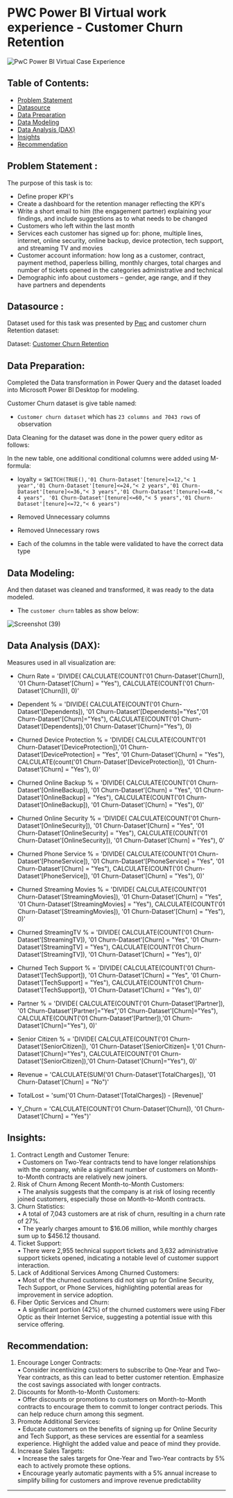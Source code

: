 # PWC Power BI Virtual work experience - Customer Churn Retention

![PwC Power BI Virtual Case Experience](https://user-images.githubusercontent.com/118357991/227788348-b988c4df-7923-46d6-8af7-102b8042f721.png)

## Table of Contents:

- [Problem Statement](https://github.com/DarvinciVincent/Customer_Churn_Retension_dashboard/edit/main/README.md#problem-statement-)
- [Datasource](https://github.com/DarvinciVincent/Customer_Churn_Retension_dashboard/edit/main/README.md#datasource-)
- [Data Preparation](https://github.com/DarvinciVincent/Customer_Churn_Retension_dashboard/edit/main/README.md#data-preparation)
- [Data Modeling](https://github.com/DarvinciVincent/Customer_Churn_Retension_dashboard/edit/main/README.md#data-modeling)
- [Data Analysis (DAX)](https://github.com/DarvinciVincent/Customer_Churn_Retension_dashboard/edit/main/README.md#data-analysis-dax)
- [Insights](https://github.com/DarvinciVincent/Customer_Churn_Retension_dashboard/edit/main/README.md#insights)
- [Recommendation](https://github.com/DarvinciVincent/Customer_Churn_Retension_dashboard/edit/main/README.md#recommendation)

## Problem Statement :

The purpose of this task is to:

- Define proper KPI's
- Create a dashboard for the retention manager reflecting the KPI's
- Write a short email to him (the engagement partner) explaining your findings, and include suggestions as to what needs to be changed
- Customers who left within the last month
- Services each customer has signed up for: phone, multiple lines, internet, online security, online backup, device protection, tech support, and streaming TV and movies
- Customer account information: how long as a customer, contract, payment method, paperless billing, monthly charges, total charges and number of tickets opened in the categories administrative and technical
- Demographic info about customers – gender, age range, and if they have partners and dependents

## Datasource :

Dataset used for this task was presented by [Pwc](https://www.pwc.ch/en/careers-with-pwc/students/virtual-case-experience.html) and customer churn Retention dataset:

Dataset: [Customer Churn Retention](https://github.com/DarvinciVincent/Customer_Churn_Retension_dashboard/blob/main/02%20Churn-Dataset.xlsx)

## Data Preparation:

Completed the Data transformation in Power Query and the dataset loaded into Microsoft Power BI Desktop for modeling.

Customer Churn dataset is give table named:

- `Customer churn dataset` which has `23 columns and 7043 rows` of observation

Data Cleaning for the dataset was done in the power query editor as follows:

In the new table, one additional conditional columns were added using M-formula:

- loyalty = `SWITCH(TRUE(),'01 Churn-Dataset'[tenure]<=12,"< 1 year",'01 Churn-Dataset'[tenure]<=24,"< 2 years",'01 Churn-Dataset'[tenure]<=36,"< 3 years",'01 Churn-Dataset'[tenure]<=48,"< 4 years", '01 Churn-Dataset'[tenure]<=60,"< 5 years",'01 Churn-Dataset'[tenure]<=72,"< 6 years")`

- Removed Unnecessary columns 
- Removed Unnecessary rows
- Each of the columns in the table were validated to have the correct data type

## Data Modeling:

And then dataset was cleaned and transformed, it was ready to the data modeled.

- The `customer churn` tables as show below:

![Screenshot (39)](https://user-images.githubusercontent.com/118357991/227792100-51216842-8e72-4e48-b740-aab5d2f97541.png)

## Data Analysis (DAX):

Measures used in  all visualization are:

- Churn Rate = 
'DIVIDE(
    CALCULATE(COUNT('01 Churn-Dataset'[Churn]), '01 Churn-Dataset'[Churn] = "Yes"),
    CALCULATE(COUNT('01 Churn-Dataset'[Churn])),
    0)'

- Dependent % = 
'DIVIDE(
    CALCULATE(COUNT('01 Churn-Dataset'[Dependents]), '01 Churn-Dataset'[Dependents]="Yes",'01 Churn-Dataset'[Churn]="Yes"),
    CALCULATE(COUNT('01 Churn-Dataset'[Dependents]),'01 Churn-Dataset'[Churn]="Yes"),
    0)

- Churned Device Protection % = 
'DIVIDE(
    CALCULATE(COUNT('01 Churn-Dataset'[DeviceProtection]),'01 Churn-Dataset'[DeviceProtection] = "Yes", '01 Churn-Dataset'[Churn] = "Yes"), 
    CALCULATE(count('01 Churn-Dataset'[DeviceProtection]), '01 Churn-Dataset'[Churn] = "Yes"),
    0)'
  
- Churned Online Backup % = 
'DIVIDE(
    CALCULATE(COUNT('01 Churn-Dataset'[OnlineBackup]), '01 Churn-Dataset'[Churn] = "Yes", '01 Churn-Dataset'[OnlineBackup] = "Yes"),
    CALCULATE(COUNT('01 Churn-Dataset'[OnlineBackup]), '01 Churn-Dataset'[Churn] = "Yes"),
    0)'

- Churned Online Security % = 
'DIVIDE(
    CALCULATE(COUNT('01 Churn-Dataset'[OnlineSecurity]), '01 Churn-Dataset'[Churn] = "Yes", '01 Churn-Dataset'[OnlineSecurity] = "Yes"),
    CALCULATE(COUNT('01 Churn-Dataset'[OnlineSecurity]), '01 Churn-Dataset'[Churn] = "Yes"),
    0'

- Churned Phone Service % = 
'DIVIDE(
    CALCULATE(COUNT('01 Churn-Dataset'[PhoneService]), '01 Churn-Dataset'[PhoneService] = "Yes", '01 Churn-Dataset'[Churn] = "Yes"),
    CALCULATE(COUNT('01 Churn-Dataset'[PhoneService]), '01 Churn-Dataset'[Churn] = "Yes"),
    0)'

- Churned Streaming Movies % = 
'DIVIDE(
    CALCULATE(COUNT('01 Churn-Dataset'[StreamingMovies]), '01 Churn-Dataset'[Churn] = "Yes", '01 Churn-Dataset'[StreamingMovies] = "Yes"),
    CALCULATE(COUNT('01 Churn-Dataset'[StreamingMovies]), '01 Churn-Dataset'[Churn] = "Yes"),
    0)'

- Churned StreamingTV % = 
'DIVIDE(
    CALCULATE(COUNT('01 Churn-Dataset'[StreamingTV]), '01 Churn-Dataset'[Churn] = "Yes", '01 Churn-Dataset'[StreamingTV] = "Yes"),
    CALCULATE(COUNT('01 Churn-Dataset'[StreamingTV]), '01 Churn-Dataset'[Churn] = "Yes"),
    0)'
  
- Churned Tech Support % = 
'DIVIDE(
    CALCULATE(COUNT('01 Churn-Dataset'[TechSupport]), '01 Churn-Dataset'[Churn] = "Yes", '01 Churn-Dataset'[TechSupport] = "Yes"),
    CALCULATE(COUNT('01 Churn-Dataset'[TechSupport]), '01 Churn-Dataset'[Churn] = "Yes"),
    0)'

- Partner % = 
'DIVIDE(
    CALCULATE(COUNT('01 Churn-Dataset'[Partner]), '01 Churn-Dataset'[Partner]="Yes",'01 Churn-Dataset'[Churn]="Yes"),
    CALCULATE(COUNT('01 Churn-Dataset'[Partner]),'01 Churn-Dataset'[Churn]="Yes"),
    0)'

- Senior Citizen % = 
'DIVIDE(
    CALCULATE(COUNT('01 Churn-Dataset'[SeniorCitizen]), '01 Churn-Dataset'[SeniorCitizen]= 1,'01 Churn-Dataset'[Churn]="Yes"),
    CALCULATE(COUNT('01 Churn-Dataset'[SeniorCitizen]),'01 Churn-Dataset'[Churn]="Yes"),
    0)'

- Revenue = 'CALCULATE(SUM('01 Churn-Dataset'[TotalCharges]), '01 Churn-Dataset'[Churn] = "No")'

- TotalLost = 'sum('01 Churn-Dataset'[TotalCharges]) - [Revenue]'

- Y_Churn = 'CALCULATE(COUNT('01 Churn-Dataset'[Churn]), '01 Churn-Dataset'[Churn] = "Yes")'
## Insights:
1. Contract Length and Customer Tenure:<br>
• Customers on Two-Year contracts tend to have longer relationships with the company, while a significant number of customers on Month-to-Month contracts are relatively
new joiners.
2. Risk of Churn Among Recent Month-to-Month Customers:<br>
• The analysis suggests that the company is at risk of losing recently joined customers, especially those on Month-to-Month contracts.
3. Churn Statistics:<br>
• A total of 7,043 customers are at risk of churn, resulting in a churn rate of 27%.<br>
• The yearly charges amount to $16.06 million, while monthly charges sum up to $456.12 thousand.<br>
4. Ticket Support:<br>
• There were 2,955 technical support tickets and 3,632 administrative support tickets opened, indicating a notable level of customer support interaction.
5. Lack of Additional Services Among Churned Customers:<br>
• Most of the churned customers did not sign up for Online Security, Tech Support, or Phone Services, highlighting potential areas for improvement in service adoption.
6. Fiber Optic Services and Churn:<br>
• A significant portion (42%) of the churned customers were using Fiber Optic as their Internet Service, suggesting a potential issue with this service offering.

## Recommendation:
1. Encourage Longer Contracts:<br>
• Consider incentivizing customers to subscribe to One-Year and Two-Year contracts, as this can lead to better customer retention. Emphasize the cost savings associated with
longer contracts.
2. Discounts for Month-to-Month Customers:<br>
• Offer discounts or promotions to customers on Month-to-Month contracts to encourage them to commit to longer contract periods. This can help reduce churn among this segment.
3. Promote Additional Services:<br>
• Educate customers on the benefits of signing up for Online Security and Tech Support, as these services are essential for a seamless experience. Highlight the added value and peace of mind they provide.
4. Increase Sales Targets:<br>
• Increase the sales targets for One-Year and Two-Year contracts by 5% each to actively promote these options.<br>
• Encourage yearly automatic payments with a 5% annual increase to simplify billing for customers and improve revenue predictability

---













